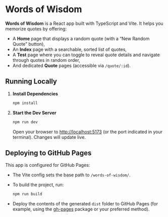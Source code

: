 # Words of Wisdom

**Words of Wisdom** is a React app built with TypeScript and Vite. It helps you memorize quotes by offering:

- A **Home** page that displays a random quote (with a “New Random Quote” button),
- An **Index** page with a searchable, sorted list of quotes,
- A **Test** page where you can toggle to reveal quote details and navigate through quotes in random order,
- And dedicated **Quote** pages (accessible via `/quote/:id`).

## Running Locally

1. **Install Dependencies**

   ```bash
   npm install
   ```

2. **Start the Dev Server**

   ```bash
   npm run dev
   ```

   Open your browser to [http://localhost:5173](http://localhost:5173) (or the port indicated in your terminal). Changes will update live.

## Deploying to GitHub Pages

This app is configured for GitHub Pages:

- The Vite config sets the base path to `/words-of-wisdom/`.
- To build the project, run:

  ```bash
  npm run build
  ```

- Deploy the contents of the generated `dist` folder to GitHub Pages (for example, using the [gh-pages](https://www.npmjs.com/package/gh-pages) package or your preferred method).
